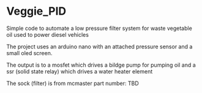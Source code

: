 # Veggie_PID
Simple code to automate a low pressure filter system for waste vegetable oil used to power diesel vehicles

The project uses an arduino nano with an attached pressure sensor and a small oled screen.

The output is to a mosfet which drives a bildge pump for pumping oil
and
a ssr (solid state relay) which drives a water heater element

The sock (filter) is from mcmaster part number: TBD
